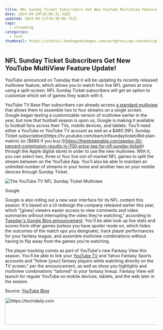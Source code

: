 ```yaml
---
title: NFL Sunday Ticket Subscribers Get New YouTube MultiView Feature Update!
date: 2024-09-20T16:00:31.310Z
updated: 2024-09-21T16:30:06.753Z
tags:
  - streaming
categories:
  - tech
thumbnail: https://static1.howtogeekimages.com/wordpress/wp-content/uploads/2024/08/youtube-tv-logo-1.jpg
---
```


## NFL Sunday Ticket Subscribers Get New YouTube MultiView Feature Update!

YouTube announced on Tuesday that it will be updating its recently released multiview feature, which allows you to watch four live NFL games at once using a split-screen. NFL Sunday Ticket subscribers will get an option to customize which set of games they watch with it.

 YouTube TV Base Plan subscribers can already access [a standard multiview](https://support.google.com/youtubetv/answer/13418774?hl=en) that allows them to assemble two to four streams on a single screen. Google began testing a customizable version of multiview earlier in the year, but now that football season is upon us, Google is making it available to football fans across their TVs, mobile devices, and tablets. You'll need either a YouTube or YouTube TV account as well as a $480 [NFL Sunday Ticket subscription](https://tv.youtube.com/learn/nflsundayticket/#id-plan-matrix) (or [$680 if you buy i](https://thestreamable.com/apples-30-percent-commission-results-in-700-price-tag-for-nfl-sunday-ticket)t through the Apple digital store) in order to use the new multiview. With it, you can select two, three or four live out-of-market NFL games to split the stream between on the YouTube App. You'll also be able to maintain an unlimited number of streams in your home and another two on your mobile devices through Sunday Ticket.

![The YouTube TV NFL Sunday Ticket Multiview](https://static1.howtogeekimages.com/wordpress/wp-content/uploads/2024/08/youtubetvnfl-second.jpg) 

Google

 Google is also rolling out a new user interface for its NFL content this season. It's based on a UI redesign the company released earlier this year, which "\[gives\] viewers easier access to view comments and video summaries without interrupting the video they’re watching," according to [Tuesday's Google Blog announcement](https://blog.youtube/news-and-events/latest-nfl-sunday-ticket-features/#:~:text=NFL%20Sunday%20Ticket%20subscribers%20will,NFL%20games%20via%20select%20stations.). You'll be able look up live stats and scores from other games (unless you have spoiler mode on, which hides the outcomes of the match ups you designate), track player performances for your fantasy league, and assemble multiview combinations without having to flip away from the games you're watching.

 The player tracking comes as part of YouTube's new Fantasy View this season. You'll be able to link your [YouTube TV](https://location-social.techidaily.com/in-2024-how-to-sharefake-location-on-whatsapp-for-realme-gt-3-drfone-by-drfone-virtual-android/) and Yahoo Fantasy Sports accounts and "follow \[your\] fantasy players while watching directly on the TV screen," per the announcement, as well as show you highlights and multiview combinations "tailored" to your fantasy lineup. Fantasy View will launch for regular YouTube on mobile devices, tablets, and the web later in the season.

 Source: [YouTube Blog](https://blog.youtube/news-and-events/latest-nfl-sunday-ticket-features)

<ins class="adsbygoogle"
     style="display:block"
     data-ad-format="autorelaxed"
     data-ad-client="ca-pub-7571918770474297"
     data-ad-slot="1223367746"></ins>

<ins class="adsbygoogle"
     style="display:block"
     data-ad-client="ca-pub-7571918770474297"
     data-ad-slot="8358498916"
     data-ad-format="auto"
     data-full-width-responsive="true"></ins>



<!-- affiliate ads begin -->
<a href="https://appsumo.8odi.net/c/5597632/2151854/7443" target="_top" id="2151854">
  <img src="//a.impactradius-go.com/display-ad/7443-2151854" border="0" alt="https://techidaily.com" width="600" height="90"/>
</a>
<img height="0" width="0" src="https://appsumo.8odi.net/i/5597632/2151854/7443" style="position:absolute;visibility:hidden;" border="0" />
<!-- affiliate ads end -->

